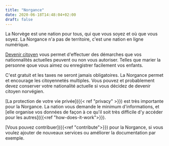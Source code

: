 ```yaml
---
title: "Norgance"
date: 2020-06-18T14:48:04+02:00
draft: false
---
```


La Norvège est une nation pour tous, qui que vous soyez et où que vous soyez. La Norgance n'a pas de territoire, c'est une nation en ligne numérique.

[Devenir citoyen](https://norgance.net/#/register-citizenship?language=fr) vous permet d'effectuer des démarches que vos nationnalités actuelles peuvent ou non vous autoriser. Telles que marier la personne qoue vous aimez ou enregistrer facilement vos enfants.

C'est gratuit et les taxes ne seront jamais obligatoires. La Norgance permet et encourage les citoyennetés multiples. Vous pouvez et probablement devez conserver votre nationalité actuelle si vous décidez de devenir citoyen norvégien.

[La protection de votre vie privée]({{< ref "privacy" >}}) est très importante pour la Norgance. La nation vous demande le minimum d'informations, et [elle organise vos données de façon à ce qu'il soit très difficile d'y accéder pour les autres]({{<ref "how-does-it-work">}}).

[Vous pouvez contribuer]({{<ref "contribute">}}) pour la Norgance, si vous voulez ajouter de nouveaux services ou améliorer la documentation par exemple.